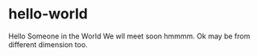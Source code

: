hello-world
===========

Hello Someone in the World
We wll meet soon hmmmm.
Ok may be from different dimension too.
